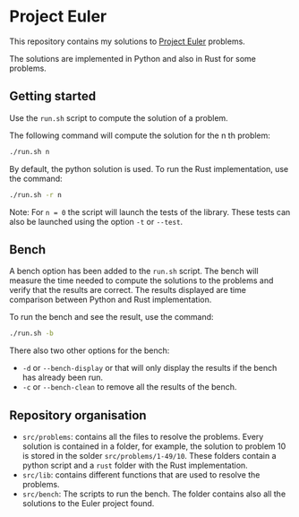 # Project Euler

This repository contains my solutions to 
[Project Euler](https://projecteuler.net/) problems.

The solutions are implemented in Python and also in Rust for some problems.

## Getting started

Use the `run.sh` script to compute the solution of a problem.

The following command will compute the solution for the n th problem:

```bash
./run.sh n
```

By default, the python solution is used. To run the Rust implementation,
use the command:

```bash
./run.sh -r n
```

Note: For `n = 0` the script will launch the tests of the library. These
tests can also be launched using the option `-t` or `--test`.

## Bench

A bench option has been added to the `run.sh` script. The bench will
measure the time needed to compute the solutions to the problems and
verify that the results are correct. The results displayed are time
comparison between Python and Rust implementation.

To run the bench and see the result, use the command:

```bash
./run.sh -b
```

There also two other options for the bench:

- `-d` or `--bench-display` or that will only display the results if the
bench has already been run.
- `-c` or `--bench-clean` to remove all the results of the bench.

## Repository organisation

- `src/problems`: contains all the files to resolve the problems. Every
solution is contained in a folder, for example, the solution to problem 10
is stored in the solder `src/problems/1-49/10`. These folders contain a
python script and a `rust` folder with the Rust implementation.
- `src/lib`: contains different functions that are used to resolve the
problems.
- `src/bench`: The scripts to run the bench. The folder contains also all the solutions to the Euler project found.
